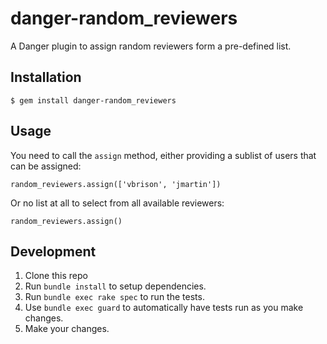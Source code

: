 # danger-random_reviewers

A Danger plugin to assign random reviewers form a pre-defined list.

## Installation

    $ gem install danger-random_reviewers

## Usage

You need to call the `assign` method, either providing a sublist of users that can be assigned:

    random_reviewers.assign(['vbrison', 'jmartin'])

Or no list at all to select from all available reviewers:

    random_reviewers.assign()

## Development

1. Clone this repo
2. Run `bundle install` to setup dependencies.
3. Run `bundle exec rake spec` to run the tests.
4. Use `bundle exec guard` to automatically have tests run as you make changes.
5. Make your changes.
